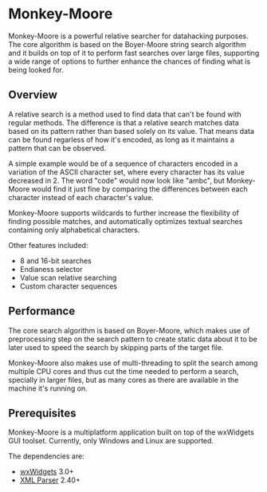 # Monkey-Moore

Monkey-Moore is a powerful relative searcher for datahacking purposes. The core algorithm is based on the Boyer-Moore string search algorithm and it builds on top of it to perform fast searches over large files, supporting a wide range of options to further enhance the chances of finding what is being looked for.

## Overview

A relative search is a method used to find data that can't be found with regular methods. The difference is that a relative search matches data based on its pattern rather than based solely on its value. That means data can be found regarless of how it's encoded, as long as it maintains a pattern that can be observed.

A simple example would be of a sequence of characters encoded in a variation of the ASCII character set, where every character has its value decreased in 2. The word "code" would now look like "ambc", but Monkey-Moore would find it just fine by comparing the differences between each character instead of each character's value.

Monkey-Moore supports wildcards to further increase the flexibility of finding possible matches, and automatically optimizes textual searches containing only alphabetical characters.

Other features included:
* 8 and 16-bit searches
* Endianess selector
* Value scan relative searching
* Custom character sequences

## Performance

The core search algorithm is based on Boyer-Moore, which makes use of preprocessing step on the search pattern to create static data about it to be later used to speed the search by skipping parts of the target file.

Monkey-Moore also makes use of multi-threading to split the search among multiple CPU cores and thus cut the time needed to perform a search, specially in larger files, but as many cores as there are available in the machine it's running on.

## Prerequisites

Monkey-Moore is a multiplatform application built on top of the wxWidgets GUI toolset. Currently, only Windows and Linux are supported.

The dependencies are:
* [wxWidgets](https://github.com/wxWidgets/wxWidgets) 3.0+
* [XML Parser](http://www.applied-mathematics.net/tools/xmlParser.html) 2.40+